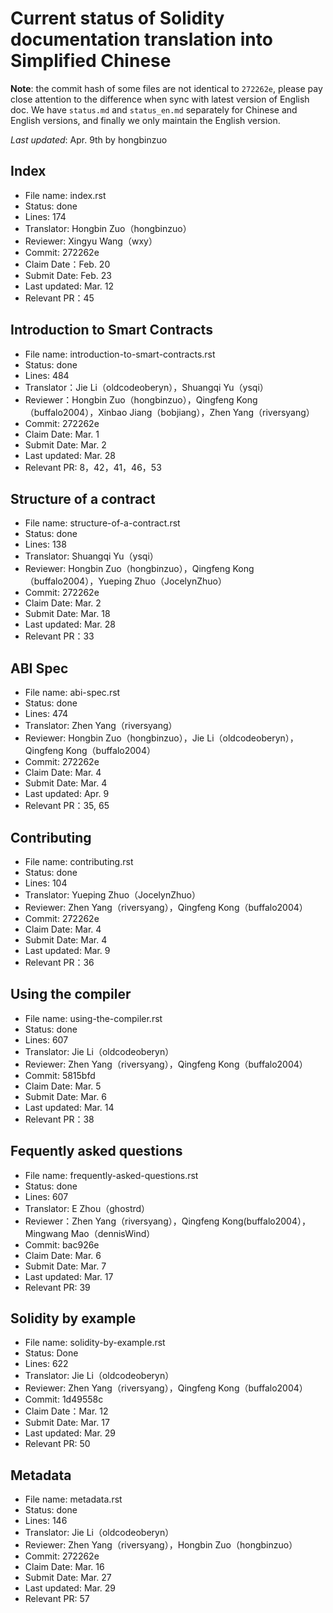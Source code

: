 # Current status of Solidity documentation translation into Simplified Chinese

__Note__: the commit hash of some files are not identical to `272262e`, please pay close attention to the difference when sync with latest version of English doc. We have `status.md` and `status_en.md` separately for Chinese and English versions, and finally we only maintain the English version.

_Last updated_: Apr. 9th by hongbinzuo

## Index
 - File name: index.rst
 - Status: done
 - Lines: 174
 - Translator: Hongbin Zuo（hongbinzuo）
 - Reviewer: Xingyu Wang（wxy）
 - Commit: 272262e
 - Claim Date：Feb. 20
 - Submit Date: Feb. 23
 - Last updated: Mar. 12
 - Relevant PR：45

## Introduction to Smart Contracts
 - File name: introduction-to-smart-contracts.rst
 - Status: done
 - Lines: 484
 - Translator：Jie Li（oldcodeoberyn），Shuangqi Yu（ysqi）
 - Reviewer：Hongbin Zuo（hongbinzuo），Qingfeng Kong（buffalo2004），Xinbao Jiang（bobjiang），Zhen Yang（riversyang）
 - Commit: 272262e
 - Claim Date: Mar. 1
 - Submit Date: Mar. 2
 - Last updated: Mar. 28
 - Relevant PR: 8，42，41，46，53

## Structure of a contract
 - File name: structure-of-a-contract.rst
 - Status: done
 - Lines: 138
 - Translator: Shuangqi Yu（ysqi）
 - Reviewer: Hongbin Zuo（hongbinzuo），Qingfeng Kong（buffalo2004），Yueping Zhuo（JocelynZhuo）
 - Commit: 272262e
 - Claim Date: Mar. 2
 - Submit Date: Mar. 18
 - Last updated: Mar. 28
 - Relevant PR：33

## ABI Spec
 - File name: abi-spec.rst
 - Status: done
 - Lines: 474
 - Translator: Zhen Yang（riversyang）
 - Reviewer: Hongbin Zuo（hongbinzuo），Jie Li（oldcodeoberyn），Qingfeng Kong（buffalo2004）
 - Commit: 272262e
 - Claim Date: Mar. 4
 - Submit Date: Mar. 4
 - Last updated: Apr. 9
 - Relevant PR：35, 65

## Contributing
 - File name: contributing.rst
 - Status: done
 - Lines: 104
 - Translator: Yueping Zhuo（JocelynZhuo）
 - Reviewer: Zhen Yang（riversyang），Qingfeng Kong（buffalo2004）
 - Commit: 272262e
 - Claim Date: Mar. 4
 - Submit Date: Mar. 4
 - Last updated: Mar. 9
 - Relevant PR：36

## Using the compiler
 - File name: using-the-compiler.rst
 - Status: done
 - Lines: 607
 - Translator: Jie Li（oldcodeoberyn）
 - Reviewer: Zhen Yang（riversyang），Qingfeng Kong（buffalo2004）
 - Commit: 5815bfd
 - Claim Date: Mar. 5
 - Submit Date: Mar. 6
 - Last updated: Mar. 14
 - Relevant PR：38

## Fequently asked questions
 - File name: frequently-asked-questions.rst
 - Status: done
 - Lines: 607
 - Translator: E Zhou（ghostrd）
 - Reviewer：Zhen Yang（riversyang），Qingfeng Kong(buffalo2004），Mingwang Mao（dennisWind）
 - Commit: bac926e
 - Claim Date: Mar. 6
 - Submit Date: Mar. 7
 - Last updated: Mar. 17
 - Relevant PR: 39

## Solidity by example
 - File name: solidity-by-example.rst
 - Status: Done
 - Lines: 622
 - Translator: Jie Li（oldcodeoberyn）
 - Reviewer: Zhen Yang（riversyang），Qingfeng Kong（buffalo2004）
 - Commit: 1d49558c
 - Claim Date：Mar. 12
 - Submit Date: Mar. 17
 - Last updated: Mar. 29
 - Relevant PR: 50

## Metadata
 - File name: metadata.rst
 - Status: done
 - Lines: 146
 - Translator: Jie Li（oldcodeoberyn）
 - Reviewer: Zhen Yang（riversyang），Hongbin Zuo（hongbinzuo）
 - Commit: 272262e
 - Claim Date: Mar. 16
 - Submit Date: Mar. 27
 - Last updated: Mar. 29
 - Relevant PR: 57
